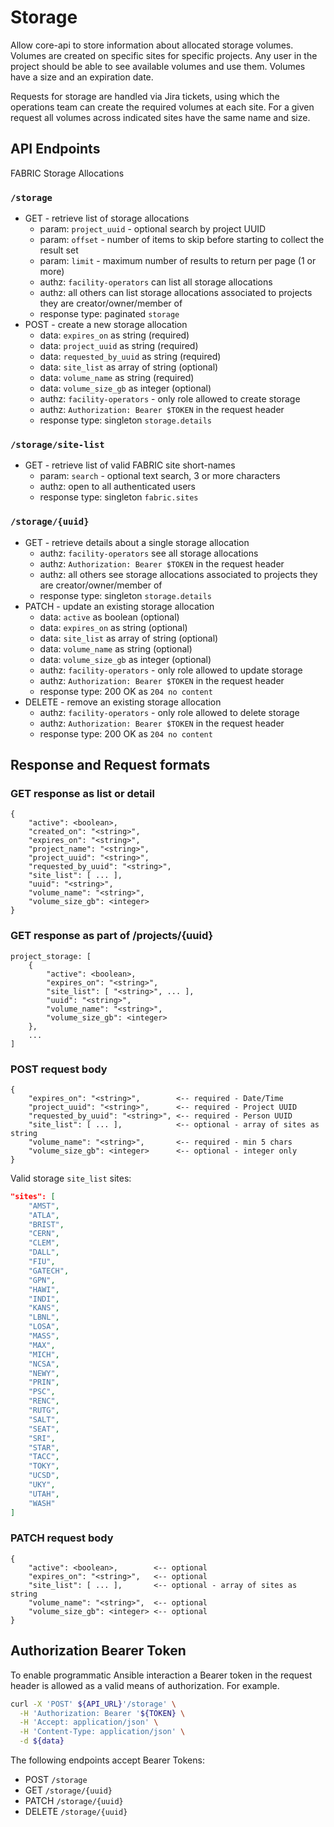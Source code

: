 # Storage

Allow core-api to store information about allocated storage volumes. Volumes are created on specific sites for specific projects. Any user in the project should be able to see available volumes and use them. Volumes have a size and an expiration date.

Requests for storage are handled via Jira tickets, using which the operations team can create the required volumes at each site. For a given request all volumes across indicated sites have the same name and size.

## API Endpoints

FABRIC Storage Allocations

### `/storage`

- GET - retrieve list of storage allocations
  - param: `project_uuid` - optional search by project UUID
  - param: `offset` - number of items to skip before starting to collect the result set
  - param: `limit` - maximum number of results to return per page (1 or more)
  - authz: `facility-operators` can list all storage allocations
  - authz: all others can list storage allocations associated to projects they are creator/owner/member of
  - response type: paginated `storage`
- POST - create a new storage allocation
  - data: `expires_on` as string (required)
  - data: `project_uuid` as string (required)
  - data: `requested_by_uuid` as string (required)
  - data: `site_list` as array of string (optional)
  - data: `volume_name` as string (required)
  - data: `volume_size_gb` as integer (optional)
  - authz: `facility-operators` - only role allowed to create storage
  - authz: `Authorization: Bearer $TOKEN` in the request header
  - response type: singleton `storage.details`

### `/storage/site-list`

- GET - retrieve list of valid FABRIC site short-names
  - param: `search` - optional text search, 3 or more characters
  - authz: open to all authenticated users
  - response type: singleton `fabric.sites`

### `/storage/{uuid}`

- GET - retrieve details about a single storage allocation
  - authz: `facility-operators` see all storage allocations
  - authz: `Authorization: Bearer $TOKEN` in the request header
  - authz: all others see storage allocations associated to projects they are creator/owner/member of
  - response type: singleton `storage.details`
- PATCH - update an existing storage allocation
  - data: `active` as boolean (optional)
  - data: `expires_on` as string (optional)
  - data: `site_list` as array of string (optional)
  - data: `volume_name` as string (optional)
  - data: `volume_size_gb` as integer (optional)
  - authz: `facility-operators` - only role allowed to update storage
  - authz: `Authorization: Bearer $TOKEN` in the request header
  - response type: 200 OK as `204 no content`
- DELETE - remove an existing storage allocation
  - authz: `facility-operators` - only role allowed to delete storage
  - authz: `Authorization: Bearer $TOKEN` in the request header
  - response type: 200 OK as `204 no content`

## Response and Request formats

### GET response as list or detail

```
{ 
    "active": <boolean>,
    "created_on": "<string>",
    "expires_on": "<string>",
    "project_name": "<string>",
    "project_uuid": "<string>",
    "requested_by_uuid": "<string>",
    "site_list": [ ... ],
    "uuid": "<string>",
    "volume_name": "<string>", 
    "volume_size_gb": <integer>
}
```

### GET response as part of /projects/{uuid}

```
project_storage: [
    { 
        "active": <boolean>,
        "expires_on": "<string>",
        "site_list": [ "<string>", ... ],
        "uuid": "<string>",
        "volume_name": "<string>", 
        "volume_size_gb": <integer>
    },
    ...
]
```

### POST request body

```
{ 
    "expires_on": "<string>",        <-- required - Date/Time
    "project_uuid": "<string>",      <-- required - Project UUID
    "requested_by_uuid": "<string>", <-- required - Person UUID
    "site_list": [ ... ],            <-- optional - array of sites as string
    "volume_name": "<string>",       <-- required - min 5 chars
    "volume_size_gb": <integer>      <-- optional - integer only
}
```

Valid storage `site_list` sites:

```json
"sites": [
    "AMST",
    "ATLA",
    "BRIST",
    "CERN",
    "CLEM",
    "DALL",
    "FIU",
    "GATECH",
    "GPN",
    "HAWI",
    "INDI",
    "KANS",
    "LBNL",
    "LOSA",
    "MASS",
    "MAX",
    "MICH",
    "NCSA",
    "NEWY",
    "PRIN",
    "PSC",
    "RENC",
    "RUTG",
    "SALT",
    "SEAT",
    "SRI",
    "STAR",
    "TACC",
    "TOKY",
    "UCSD",
    "UKY",
    "UTAH",
    "WASH"
]
```

### PATCH request body

```
{ 
    "active": <boolean>,        <-- optional
    "expires_on": "<string>",   <-- optional
    "site_list": [ ... ],       <-- optional - array of sites as string
    "volume_name": "<string>",  <-- optional
    "volume_size_gb": <integer> <-- optional
}
```

## Authorization Bearer Token

To enable programmatic Ansible interaction a Bearer token in the request header is allowed as a valid means of authorization. For example.

```sh
curl -X 'POST' ${API_URL}'/storage' \
  -H 'Authorization: Bearer '${TOKEN} \
  -H 'Accept: application/json' \
  -H 'Content-Type: application/json' \
  -d ${data}
```

The following endpoints accept Bearer Tokens:

- POST `/storage`
- GET `/storage/{uuid}`
- PATCH `/storage/{uuid}`
- DELETE `/storage/{uuid}`
